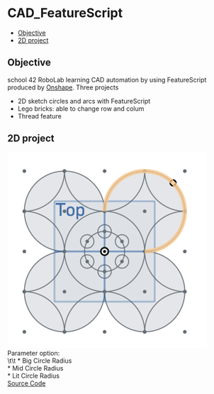 # CAD_FeatureScript

* [Objective](#objective)
* [2D project](#2D-project)

## Objective
school 42 RoboLab learning CAD automation by using FeatureScript produced by [Onshape](https://www.onshape.com/).
Three projects
* 2D sketch circles and arcs with FeatureScript
* Lego bricks: able to change row and colum
* Thread feature

## 2D project
![](/image/2D_Circles.png)\
Parameter option:\
\t\t    * Big Circle Radius\
    * Mid Circle Radius\
    * Lit Circle Radius\
[Source Code](https://github.com/JCTGY/onshape_CAD_FeatureScript/blob/master/2D_circles.fs)

